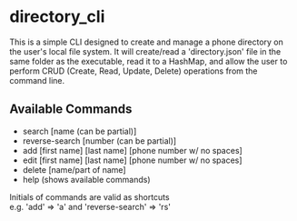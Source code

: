 # directory_cli
This is a simple CLI designed to create and manage a phone directory on the user's local file system. It will create/read a 'directory.json' file in the same folder as the executable, read it to a HashMap, and allow the user to perform CRUD (Create, Read, Update, Delete) operations from the command line.

## Available Commands
* search [name (can be partial)]
* reverse-search [number (can be partial)]
* add [first name] [last name] [phone number w/ no spaces]
* edit [first name] [last name] [phone number w/ no spaces]
* delete [name/part of name]
* help (shows available commands)

Initials of commands are valid as shortcuts<br>
e.g. 'add' => 'a' and 'reverse-search' => 'rs'
